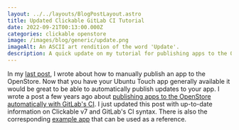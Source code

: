 ```yaml
---
layout: ../../layouts/BlogPostLayout.astro
title: Updated Clickable GitLab CI Tutorial
date: 2022-09-21T00:13:00.000Z
categories: clickable openstore
image: /images/blog/generic/update.png
imageAlt: An ASCII art rendition of the word 'Update'.
description: A quick update on my tutorial for publishing apps to the OpenStore via GitLab's CI.
---
```


In my [last post](/blog/how-to-publish-an-ubuntu-touch-app/), I wrote about
how to manually publish an app to the OpenStore. Now that you have your Ubuntu
Touch app generally available it would be great to be able to automatically publish
updates to your app. I wrote a post a few years ago about
[publishing apps to the OpenStore automatically with GitLab's CI](/blog/publishing-apps-to-the-openstore-with-gitlab-ci/).
I just updated this post with up-to-date information on Clickable v7 and GitLab's CI
syntax. There is also the corresponding [example app](https://gitlab.com/clickable/clickable-gitlab-ci-test)
that can be used as a reference.
